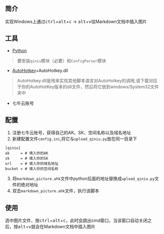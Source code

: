 ## 简介
实现Windows上通过<kbd>ctrl</kbd>+<kbd>alt</kbd>+<kbd>c</kbd> -> <kbd>alt</kbd>+<kbd>v</kbd>往Markdown文档中插入图片

## 工具
* [Python](https://www.python.org)

> 要安装`qiniu`模块（必要）和`ConfigParser`模块

* [AutoHotkey](http://ahkscript.org)+AutoHotkey.dll

> AutoHotkey.dll是用来实现其他脚本语言对AutoHotkey的调用,请下载对应于你的AutoHotKey版本的dll文件，然后将它放到windows/System32文件夹中

* 七牛云账号

## 配置
1. 注册七牛云账号，获得自己的AK、SK、空间名称以及域名地址
2. 新建配置文件`config.ini`,将它与`upload_qiniu.py`放在同一目录下
```
[qiniu]
ak     = # 填入你的AK
sk     = # 填入你的SK
url    = # 填入你的域名地址
bucket = # 填入你的空间名称
```
3. 将`markdown_picture.ahk`文件中*python*后面的地址替换成`upload_qiniu.py`文件的绝对地址
4. 双击`markdown_picture.ahk`文件，执行该脚本

## 使用
选中图片文件，按<kbd>ctrl</kbd>+<kbd>alt</kbd>+<kbd>c</kbd>，此时会跳出cmd窗口，当该窗口自动关闭之后，按<kbd>alt</kbd>+<kbd>v</kbd>就会在Markdown文档中插入图片
